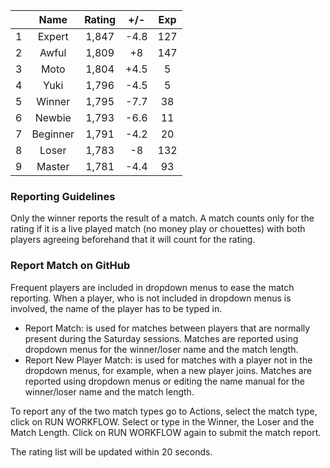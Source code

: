 | |Name|Rating|+/-|Exp|
|-|:--:|:----:|:-:|:-:|
|1|Expert|1,847|-4.8|127|
|2|Awful|1,809|+8|147|
|3|Moto|1,804|+4.5|5|
|4|Yuki|1,796|-4.5|5|
|5|Winner|1,795|-7.7|38|
|6|Newbie|1,793|-6.6|11|
|7|Beginner|1,791|-4.2|20|
|8|Loser|1,783|-8|132|
|9|Master|1,781|-4.4|93|


### Reporting Guidelines

Only the winner reports the result of a match.
A match counts only for the rating if it is a live played match (no money play or chouettes)
with both players agreeing beforehand that it will count for the rating.


### Report Match on GitHub

Frequent players are included in dropdown menus to ease the match reporting.
When a player, who is not included in dropdown menus is involved, the name of the player has to be typed in.

- Report Match:  is used for matches between players that are normally present during the Saturday sessions.
  Matches are reported using dropdown menus for the winner/loser name and the match length.
- Report New Player Match:  is used for matches with a player not in the dropdown menus, for example, when a new player joins.
  Matches are reported using dropdown menus or editing the name manual for the winner/loser name and the match length.

To report any of the two match types go to Actions, select the match type, click on RUN WORKFLOW.
Select or type in the Winner, the Loser and the Match Length.
Click on RUN WORKFLOW again to submit the match report.

The rating list will be updated within 20 seconds.
